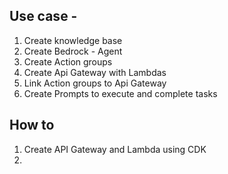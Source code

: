 ## Use case - 
1. Create knowledge base
2. Create Bedrock - Agent
3. Create Action groups
4. Create Api Gateway with Lambdas
5. Link Action groups to Api Gateway
6. Create Prompts to execute and complete tasks

## How to
1. Create API Gateway and Lambda using CDK
2. 
